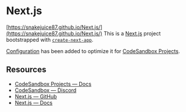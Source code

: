 # Next.js
[https://snakejuice87.github.io/Next.js/](https://snakejuice87.github.io/Next.js/)
This is a [Next.js](https://nextjs.org/) project bootstrapped with [`create-next-app`](https://github.com/vercel/next.js/tree/canary/packages/create-next-app).

[Configuration](https://codesandbox.io/docs/projects/learn/setting-up/tasks) has been added to optimize it for [CodeSandbox Projects](https://codesandbox.io/p/dashboard).

## Resources

- [CodeSandbox Projects — Docs](https://codesandbox.io/docs/projects)
- [CodeSandbox — Discord](https://discord.gg/Ggarp3pX5H)
- [Next.js — GitHub](https://github.com/vercel/next.js/)
- [Next.js — Docs](https://nextjs.org/docs)
